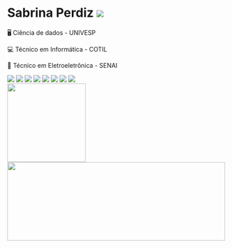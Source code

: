<div align="left">
  <h1>Sabrina Perdiz
  <a href="https://www.linkedin.com/in/sabrina-perdiz-2985841b7/" target="_blank"><img src="https://img.shields.io/badge/LinkedIn-0077B5?style=for-the-badge&logo=linkedin&logoColor=white"></a>
  </h1>
</div>

<div>
  <p>🖥️ Ciência de dados - UNIVESP</p>
  <p>💻 Técnico em Informática - COTIL</p>
  <p>🔌 Técnico em Eletroeletrônica - SENAI</p>
</div>

<div style="display: inline_block">
  <img src="https://img.shields.io/badge/HTML5-E34F26?style=for-the-badge&logo=html5&logoColor=white">
  <img src="https://img.shields.io/badge/JavaScript-F7DF1E?style=for-the-badge&logo=javascript&logoColor=black">
  <img src="https://img.shields.io/badge/Java-ED8B00?style=for-the-badge&logo=java&logoColor=white">
  <img src="https://img.shields.io/badge/PHP-777BB4?style=for-the-badge&logo=php&logoColor=white">
  <img src="https://img.shields.io/badge/Bootstrap-563D7C?style=for-the-badge&logo=bootstrap&logoColor=white">
  <img src="https://img.shields.io/badge/CSS-239120?&style=for-the-badge&logo=css3&logoColor=white">
  <img src="https://img.shields.io/badge/MySQL-005C84?style=for-the-badge&logo=mysql&logoColor=white">
  <img src="https://img.shields.io/badge/PostgreSQL-316192?style=for-the-badge&logo=postgresql&logoColor=white">
</div>

<div align="left" style="display: inline_block;">
  <a href="https://github.com/SabrinaPerdiz">
  <img height="180em" src="https://github-readme-stats.vercel.app/api?username=SabrinaPerdiz&show_icons=true&theme=dracula&include_all_commits=true&count_private=true"/>
  <img height="180em" width="500em" src="https://github-readme-stats.vercel.app/api/top-langs/?username=SabrinaPerdiz&layout=compact&langs_count=7&theme=dracula"/>
</div>
